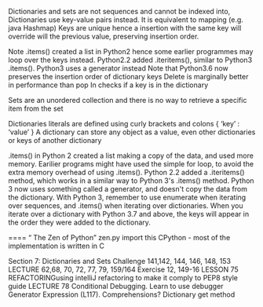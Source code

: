 Dictionaries and sets are not sequences and cannot be indexed into, 
Dictionaries use key-value pairs instead. It is equivalent to mapping (e.g. java Hashmap)
Keys are unique hence a insertion with the same key will override will the previous value, preserving insertion order.

Note .items() created a list in Python2 hence some earlier programmes may loop over the keys instead. Python2.2 added .iteritems(), similar to Python3 .items(). Python3 uses a generator instead
Note that Python3.6 now preserves the insertion order of dictionary keys
Delete is marginally better in performance than pop
In checks if a key is in the dictionary

Sets are an unordered collection and there is no way to retrieve a specific item from the set

Dictionaries literals are defined using curly brackets and colons { ‘key’ : ‘value’ }
A dictionary can store any object as a value, even other dictionaries or keys of another dictionary

.items() in Python 2 created a list making  a copy of the data, and used more
memory. Earilier programs might have used the simple for loop, to avoid the extra memory
overhead of using .items().
Python 2.2 added a .iteritems() method, which works in a similar way to Python 3's
.items() method.
Python 3 now uses something called a generator, and doesn't copy the data from the
dictionary. With Python 3, remember to use enumerate when iterating over sequences, and .items()
when iterating over dictionaries. When you iterate over a dictionary with Python 3.7 and above, the keys will appear in the
order they were added to the dictionary.


====
“ The Zen of Python” zen.py import this
CPython - most of the implementation is written in C


Section 7: Dictionaries and Sets
Challenge 141,142, 144, 146, 148, 153
LECTURE 62,68, 70, 72, 77, 79, 159/164
Exercise 12, 149-16
LESSON 75 REFACTORINGusing intelliJ refactoring to make it comply to PEP8 style guide
LECTURE 78 Conditional Debugging. Learn to use debugger
Generator Expression (L117). Comprehensions?
Dictionary get method
